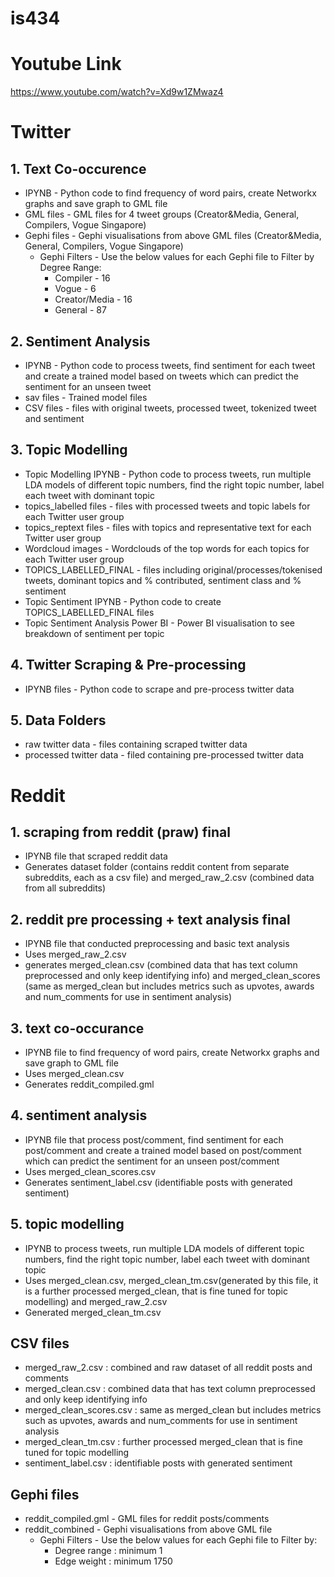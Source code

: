# is434

# Youtube Link
https://www.youtube.com/watch?v=Xd9w1ZMwaz4

# Twitter

## 1. Text Co-occurence
- IPYNB - Python code to find frequency of word pairs, create Networkx graphs and save graph to GML file
- GML files - GML files for 4 tweet groups (Creator&Media, General, Compilers, Vogue Singapore)
- Gephi files - Gephi visualisations from above GML files (Creator&Media, General, Compilers, Vogue Singapore)
  - Gephi Filters - Use the below values for each Gephi file to Filter by Degree Range:
    - Compiler - 16
    - Vogue - 6 
    - Creator/Media - 16
    - General - 87

## 2. Sentiment Analysis
- IPYNB - Python code to process tweets, find sentiment for each tweet and create a trained model based on tweets which can predict the sentiment for an unseen tweet
- sav files - Trained model files
- CSV files - files with original tweets, processed tweet, tokenized tweet and sentiment

## 3. Topic Modelling
- Topic Modelling IPYNB - Python code to process tweets, run multiple LDA models of different topic numbers, find the right topic number, label each tweet with dominant topic
- topics_labelled files - files with processed tweets and topic labels for each Twitter user group
- topics_reptext files - files with topics and representative text for each Twitter user group
- Wordcloud images - Wordclouds of the top words for each topics for each Twitter user group
- TOPICS_LABELLED_FINAL - files including original/processes/tokenised tweets, dominant topics and % contributed, sentiment class and % sentiment
- Topic Sentiment IPYNB - Python code to create TOPICS_LABELLED_FINAL files
- Topic Sentiment Analysis Power BI - Power BI visualisation to see breakdown of sentiment per topic

## 4. Twitter Scraping & Pre-processing
- IPYNB files - Python code to scrape and pre-process twitter data

## 5. Data Folders
- raw twitter data - files containing scraped twitter data
- processed twitter data - filed containing pre-processed twitter data

# Reddit

## 1. scraping from reddit (praw) final
- IPYNB file that scraped reddit data
- Generates dataset folder (contains reddit content from separate subreddits, each as a csv file) and merged_raw_2.csv (combined data from all subreddits)

## 2. reddit pre processing + text analysis final
- IPYNB file that conducted preprocessing and basic text analysis
- Uses merged_raw_2.csv
- generates merged_clean.csv (combined data that has text column preprocessed and only keep identifying info) and merged_clean_scores (same as merged_clean but includes metrics such as upvotes, awards and num_comments for use in sentiment analysis)

## 3. text co-occurance
- IPYNB file to find frequency of word pairs, create Networkx graphs and save graph to GML file
- Uses merged_clean.csv
- Generates reddit_compiled.gml

## 4. sentiment analysis
- IPYNB file that process post/comment, find sentiment for each post/comment and create a trained model based on post/comment which can predict the sentiment for an unseen post/comment
- Uses merged_clean_scores.csv
- Generates sentiment_label.csv (identifiable posts with generated sentiment)

## 5. topic modelling
- IPYNB to process tweets, run multiple LDA models of different topic numbers, find the right topic number, label each tweet with dominant topic
- Uses merged_clean.csv, merged_clean_tm.csv(generated by this file, it is a further processed merged_clean, that is fine tuned for topic modelling) and merged_raw_2.csv
- Generated merged_clean_tm.csv

## CSV files
- merged_raw_2.csv : combined and raw dataset of all reddit posts and comments
- merged_clean.csv : combined data that has text column preprocessed and only keep identifying info
- merged_clean_scores.csv : same as merged_clean but includes metrics such as upvotes, awards and num_comments for use in sentiment analysis
- merged_clean_tm.csv : further processed merged_clean that is fine tuned for topic modelling
- sentiment_label.csv : identifiable posts with generated sentiment

## Gephi files
- reddit_compiled.gml - GML files for reddit posts/comments
- reddit_combined - Gephi visualisations from above GML file
  - Gephi Filters - Use the below values for each Gephi file to Filter by:
    - Degree range : minimum 1
    - Edge weight : minimum 1750
